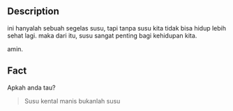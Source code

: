## Description

ini hanyalah sebuah segelas susu, 
tapi tanpa susu kita tidak bisa hidup lebih sehat lagi. maka dari itu, 
susu sangat penting bagi kehidupan kita.

amin.


## Fact
Apkah anda tau?
> Susu kental manis bukanlah susu
